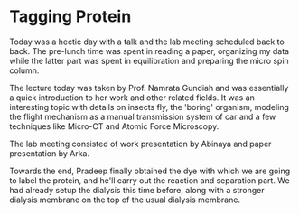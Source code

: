 Tagging Protein
===============

Today was a hectic day with a talk and the lab meeting scheduled back to back.
The pre-lunch time was spent in reading a paper, organizing my data while the
latter part was spent in equilibration and preparing the micro spin column.

The lecture today was taken by Prof. Namrata Gundiah and was essentially a
quick introduction to her work and other related fields. It was an interesting
topic with details on insects fly, the 'boring' organism, modeling the flight
mechanism as a manual transmission system of car and a few techniques like
Micro-CT and Atomic Force Microscopy.

The lab meeting consisted of work presentation by Abinaya and paper
presentation by Arka.

Towards the end, Pradeep finally obtained the dye with which we are going to
label the protein, and he'll carry out the reaction and separation part. We had
already setup the dialysis this time before, along with a stronger dialysis
membrane on the top of the usual dialysis membrane.
